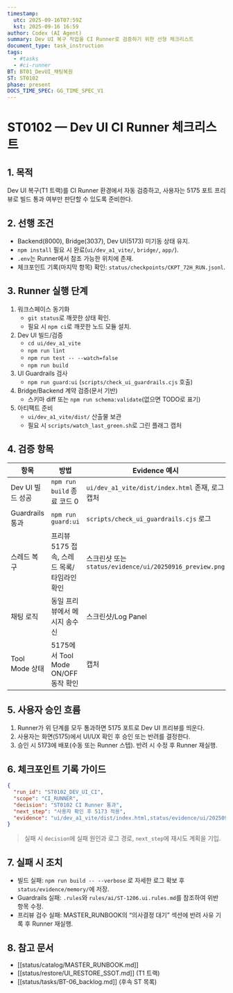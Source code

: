 ```yaml
---
timestamp:
  utc: 2025-09-16T07:59Z
  kst: 2025-09-16 16:59
author: Codex (AI Agent)
summary: Dev UI 복구 작업을 CI Runner로 검증하기 위한 선형 체크리스트
document_type: task_instruction
tags:
  - #tasks
  - #ci-runner
BT: BT01_DevUI_채팅복원
ST: ST0102
phase: present
DOCS_TIME_SPEC: GG_TIME_SPEC_V1
---
```


# ST0102 — Dev UI CI Runner 체크리스트

## 1. 목적
Dev UI 복구(T1 트랙)를 CI Runner 환경에서 자동 검증하고, 사용자는 5175 포트 프리뷰로 빌드 통과 여부만 판단할 수 있도록 준비한다.

## 2. 선행 조건
- Backend(8000), Bridge(3037), Dev UI(5173) 미기동 상태 유지.
- `npm install` 필요 시 완료(`ui/dev_a1_vite/`, `bridge/`, `app/`).
- `.env`는 Runner에서 참조 가능한 위치에 존재.
- 체크포인트 기록(마지막 항목) 확인: `status/checkpoints/CKPT_72H_RUN.jsonl`.

## 3. Runner 실행 단계
1. 워크스페이스 동기화
   - `git status`로 깨끗한 상태 확인.
   - 필요 시 `npm ci`로 깨끗한 노드 모듈 설치.
2. Dev UI 빌드/검증
   - `cd ui/dev_a1_vite`
   - `npm run lint`
   - `npm run test -- --watch=false`
   - `npm run build`
3. UI Guardrails 검사
   - `npm run guard:ui` (`scripts/check_ui_guardrails.cjs` 호출)
4. Bridge/Backend 계약 검증(문서 기반)
   - 스키마 diff 또는 `npm run schema:validate`(없으면 TODO로 표기)
5. 아티팩트 준비
   - `ui/dev_a1_vite/dist/` 산출물 보관
   - 필요 시 `scripts/watch_last_green.sh`로 그린 플래그 캡처

## 4. 검증 항목
| 항목 | 방법 | Evidence 예시 |
| --- | --- | --- |
| Dev UI 빌드 성공 | `npm run build` 종료 코드 0 | `ui/dev_a1_vite/dist/index.html` 존재, 로그 캡처 |
| Guardrails 통과 | `npm run guard:ui` | `scripts/check_ui_guardrails.cjs` 로그 |
| 스레드 복구 | 프리뷰 5175 접속, 스레드 목록/타임라인 확인 | 스크린샷 또는 `status/evidence/ui/20250916_preview.png` |
| 채팅 로직 | 동일 프리뷰에서 메시지 송수신 | 스크린샷/Log Panel |
| Tool Mode 상태 | 5175에서 Tool Mode ON/OFF 동작 확인 | 캡처 |

## 5. 사용자 승인 흐름
1. Runner가 위 단계를 모두 통과하면 5175 포트로 Dev UI 프리뷰를 띄운다.
2. 사용자는 화면(5175)에서 UI/UX 확인 후 승인 또는 반려를 결정한다.
3. 승인 시 5173에 배포(수동 또는 Runner 스텝). 반려 시 수정 후 Runner 재실행.

## 6. 체크포인트 기록 가이드
```json
{
  "run_id": "ST0102_DEV_UI_CI",
  "scope": "CI_RUNNER",
  "decision": "ST0102 CI Runner 통과",
  "next_step": "사용자 확인 후 5173 적용",
  "evidence": "ui/dev_a1_vite/dist/index.html,status/evidence/ui/20250916_preview.png"
}
```
> 실패 시 `decision`에 실패 원인과 로그 경로, `next_step`에 재시도 계획을 기입.

## 7. 실패 시 조치
- 빌드 실패: `npm run build -- --verbose` 로 자세한 로그 확보 후 `status/evidence/memory/`에 저장.
- Guardrails 실패: `.rules`와 `rules/ai/ST-1206.ui.rules.md`를 참조하여 위반 항목 수정.
- 프리뷰 검수 실패: MASTER_RUNBOOK의 “의사결정 대기” 섹션에 반려 사유 기록 후 Runner 재실행.

## 8. 참고 문서
- [[status/catalog/MASTER_RUNBOOK.md]]
- [[status/restore/UI_RESTORE_SSOT.md]] (T1 트랙)
- [[status/tasks/BT-06_backlog.md]] (후속 ST 목록)
